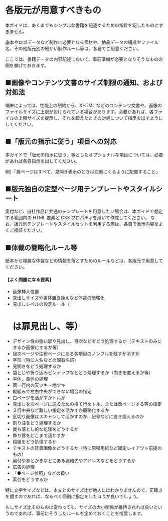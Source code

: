# 各版元が用意すべきもの

本ガイドは、あくまでもシンプルな書籍を記述するための指針を記したものにすぎません。

底本やロゴデータなど制作に必要となる素材や、納品データの構成やファイル名、その他版元別の細かい制作ルール等は、各自でご用意ください。

ここでは、書籍データの内容記述において、事前準備が必要となりそうなものの例を挙げておきます。

## ■画像やコンテンツ文書のサイズ制限の通知、および対処法

端末によっては、性能上の制約から、XHTML などのコンテンツ文書や、画像のファイルサイズに上限が設けられている場合があります。必要があれば、各ファイルの上限サイズを提示し、それを超えたときの対処について指示を出すようにしてください。

## ■「版元の指示に従う」項目への対応

本ガイドで「版元の指示に従う」等としたオプショナルな項目については、必要があれば各自指示を出してください。

例）「扉ページはすべて、見開き表示のときは左側にくるように配置すること」


## ■版元独自の定型ページ用テンプレートやスタイルシート

奥付など、自社作品に共通のテンプレートを用意したい場合は、本ガイドで想定する範囲内の HTML 要素と CSS プロパティを用いて作成してください。
なお、版元別テンプレートやスタイルセットを利用する際は、各自で表示内容をよくご検証ください。

## ■体裁の簡略化ルール等

紙本から複雑な体裁などの情報を落とすためのルールなどは、各版元で用意してください。

#### 【よく問題になる要素】

* 画像挿入位置
* 見出しサイズや書体置き換えなど体裁の簡略化
* 見出しレベルの設定ルール（<h1> は扉見出し、等）
* デザイン性の強い扉や見出し、目次などをどう処理するか（テキストのみにするか画像にするか等）
* 目次ページや注釈ページにある各項目のノンブルを残すか消すか
* 字形（特に人名などの固有名詞）
* 見開きをどう処理するか
* 袋とじや折り込みピンナップなどどう処理するか（向きを変えるか等）
* 平体、長体の処理
* 同一行内の天ツキ・地ツキ
* 縦組みで左右中央ができない場合の指定
* 白ページを活かすかトルか
* 見出しを次ページに送るための捨て行をトル、または改ページする等の指定
* ２行中央など難しい指定を活かすか簡略化するか
* 区切り画像はスキャンして活かすのか、記号などに置き換えるのか
* 割り注をどう処理するか
* 裁ち落とし的な処理をどうするか
* 飾り罫をどこまで活かすか
* 段組をどう処理するか
* テキストの背景画像をどうするか（特に原稿用紙など固定レイアウト前提のもの）
* 奥付やあとがきなどにある連絡先やアドレスなどをどうするか
* 広告の処理
* 「●ページ参照」などの扱い
* 索引をどうするか

特に文字サイズなどは、本文とのサイズ比が他人にはわかりませんので、正確さを期すのであれば、なるべく個別に指定をしたほうが良いでしょう。

もしサイズ比そのものは変わっても、サイズの大小関係が維持されれば良いというのであれば、事前にそうしたルールを定めておくことを推奨します。

